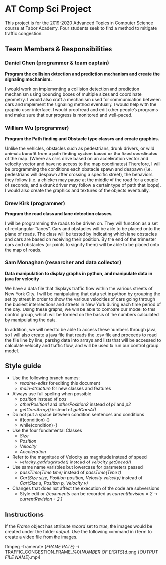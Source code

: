 # AT Comp Sci Project

This project is for the 2019-2020 Advanced Topics in Computer Science course at Tabor Academy. Four students seek to find a method to mitigate traffic congestion.

## Team Members & Responsibilities

### Daniel Chen (programmer & team captain)

**Program the collision detection and prediction mechanism and create the signaling mechanism.**

I would work on implementing a collision detection and prediction mechanism using bounding boxes of multiple sizes and coordinate geometry. I would also draft a mechanism used for communication between cars and implement the signaling method eventually. I would help with the graphic user interface. I would proofread and edit other people’s programs and make sure that our progress is monitored and well-paced.

### William Wu (programmer)

**Program the Path finding and Obstacle type classes and create graphics.**

Unlike the vehicles, obstacles such as pedestrians, drunk drivers, or wild animals benefit from a path finding system based on the fixed coordinates of the map. (Where as cars drive based on an acceleration vector and velocity vector and have no access to the map coordinates) Therefore, I will be programming the conditions each obstacle spawn and despawn (i.e. pedestrians will despawn after crossing a specific street), the behaviors they follow (i.e. a chicken may pause at the middle of the road for a couple of seconds, and a drunk driver may follow a certain type of path that loops). I would also create the graphics and textures of the objects eventually.

### Drew Kirk (programmer)

**Program the road class and lane detection classes.**

I will be programming the roads to be driven on. They will function as a set of rectangular “lanes”. Cars and obstacles will be able to be placed onto the plane of roads. The class will be tested by indicating which lane obstacles and cars are based on receiving their position. By the end of the trimester cars and obstacles (or points to signify them) will be able to be placed onto the map of roads.

### Sam Monaghan (researcher and data collector)

**Data manipulation to display graphs in python, and manipulate data in java for velocity**

We have a data file that displays traffic flow within the various streets of New York City. I will be manipulating that data set in python by grouping the set by street in order to show the various velocities of cars going through the busiest intersections and streets in New York during each time period of the day. Using these graphs, we will be able to compare our model to this control group, which will be formed on the basis of the numbers calculated by manipulating the data.

In addition, we will need to be able to access these numbers through java, so I will also create a java file that reads the .csv file and proceeds to read the file line by line, parsing data into arrays and lists that will be accessed to calculate velocity and traffic flow, and will be used to run our control group model.

## Style guide

- Use the following branch names:
  - *readme-edits* for editing this document
  - *main-structure* for new classes and features
- Always use full spelling when possible
  - *position* instead of *pos*
  - *otherPosition1* and *otherPosition2* instead of *p1* and *p2*
  - *getCarsArray()* instead of *getCarsA()*
- Do not put a space between condition sentences and conditions
  - if(condition) {}
  - while(condition) {}
- Use the four fundamental Classes
  - *Size*
  - *Position*
  - *Velocity*
  - *Acceleration*
- Refer to the magnitude of Velocity as magnitude instead of speed
  - *velocity.getMagnitude()* instead of *velocity.getSpeed()*
- Use same name variables but lowercase for parameters passed
  - *passTime(Time time)* instead of *passTime(Time t)*
  - *Car(Size size, Position position, Velocity velocity)* instead of *Car(Size s, Position p, Velocity v)*
- Changes that does not affect the execution of the code are subversions
  - Style edit or *//comments* can be recorded as *currentRevision = 2* -> *currentRevision = 2.1*

## Instructions

If the *Frame* object has attribute *record* set to *true*, the images would be created under the folder *output*. Use the following command in iTerm to create a video file from the images.

ffmpeg -framerate {*FRAME RATE*} -i TRAFFIC_CONGESTION_FRAME_%0{*NUMBER OF DIGITS*}d.png {*OUTPUT FILE NAME*}.mp4
